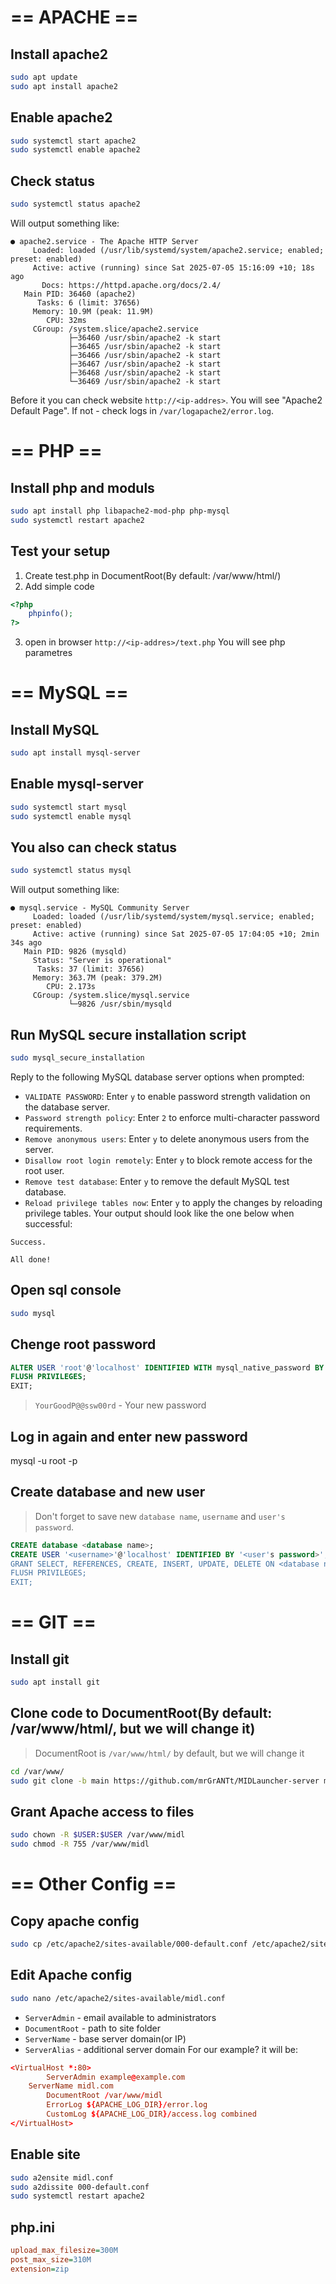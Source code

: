 # ==  APACHE  ==
## Install apache2
```bash
sudo apt update
sudo apt install apache2  
```

## Enable apache2
```bash
sudo systemctl start apache2
sudo systemctl enable apache2
```

## Check status
```bash
sudo systemctl status apache2
```
Will output something like:
```
● apache2.service - The Apache HTTP Server
     Loaded: loaded (/usr/lib/systemd/system/apache2.service; enabled; preset: enabled)
     Active: active (running) since Sat 2025-07-05 15:16:09 +10; 18s ago
       Docs: https://httpd.apache.org/docs/2.4/
   Main PID: 36460 (apache2)
      Tasks: 6 (limit: 37656)
     Memory: 10.9M (peak: 11.9M)
        CPU: 32ms
     CGroup: /system.slice/apache2.service
             ├─36460 /usr/sbin/apache2 -k start
             ├─36465 /usr/sbin/apache2 -k start
             ├─36466 /usr/sbin/apache2 -k start
             ├─36467 /usr/sbin/apache2 -k start
             ├─36468 /usr/sbin/apache2 -k start
             └─36469 /usr/sbin/apache2 -k start
```
Before it you can check website `http://<ip-addres>`. You will see "Apache2 Default Page". If not - check logs in `/var/logapache2/error.log`.


# ==  PHP  ==
## Install php and moduls
```bash
sudo apt install php libapache2-mod-php php-mysql
sudo systemctl restart apache2
```

## Test your setup
1. Create test.php in DocumentRoot(By default: /var/www/html/)
2. Add simple code 
```php
<?php
	phpinfo(); 
?>
```
3. open in browser `http://<ip-addres>/text.php`
You will see php parametres


# ==  MySQL  ==
## Install MySQL
```bash
sudo apt install mysql-server
```

## Enable mysql-server
```bash
sudo systemctl start mysql
sudo systemctl enable mysql
```

## You also can check status
```bash
sudo systemctl status mysql
```
Will output something like:
```
● mysql.service - MySQL Community Server
     Loaded: loaded (/usr/lib/systemd/system/mysql.service; enabled; preset: enabled)
     Active: active (running) since Sat 2025-07-05 17:04:05 +10; 2min 34s ago
   Main PID: 9826 (mysqld)
     Status: "Server is operational"
      Tasks: 37 (limit: 37656)
     Memory: 363.7M (peak: 379.2M)
        CPU: 2.173s
     CGroup: /system.slice/mysql.service
             └─9826 /usr/sbin/mysqld
```

## Run MySQL secure installation script
```bash
sudo mysql_secure_installation
```

Reply to the following MySQL database server options when prompted:
- `VALIDATE PASSWORD`: Enter `y` to enable password strength validation on the database server.
- `Password strength policy`: Enter `2` to enforce multi-character password requirements.
- `Remove anonymous users`: Enter `y` to delete anonymous users from the server.
- `Disallow root login remotely`: Enter `y` to block remote access for the root user.
- `Remove test database`: Enter `y` to remove the default MySQL test database.
- `Reload privilege tables now`: Enter `y` to apply the changes by reloading privilege tables.
Your output should look like the one below when successful:
```
Success.

All done! 
```

## Open sql console
```bash
sudo mysql
```

## Chenge root password
```sql
ALTER USER 'root'@'localhost' IDENTIFIED WITH mysql_native_password BY 'YourGoodP@@ssw00rd';
FLUSH PRIVILEGES;
EXIT;
```
> `YourGoodP@@ssw00rd` - Your new password

## Log in again and enter new password
mysql -u root -p

## Create database and new user
> Don't forget to save new `database name`, `username` and `user's password`. 
```sql
CREATE database <database name>;
CREATE USER '<username>'@'localhost' IDENTIFIED BY '<user's password>';
GRANT SELECT, REFERENCES, CREATE, INSERT, UPDATE, DELETE ON <database name>.* TO '<username>'@'localhost';
FLUSH PRIVILEGES;
EXIT;
```


# ==  GIT  ==
## Install git
```bash
sudo apt install git
```

## Clone code to DocumentRoot(By default: /var/www/html/, but we will change it)
> DocumentRoot is `/var/www/html/` by default, but we will change it
```bash
cd /var/www/
sudo git clone -b main https://github.com/mrGrANTt/MIDLauncher-server midl
```

## Grant Apache access to files
```bash
sudo chown -R $USER:$USER /var/www/midl
sudo chmod -R 755 /var/www/midl
```


# == Other Config ==
## Copy apache config
```bash
sudo cp /etc/apache2/sites-available/000-default.conf /etc/apache2/sites-available/midl.conf
```

## Edit Apache config
```bash
sudo nano /etc/apache2/sites-available/midl.conf
```
- `ServerAdmin` - email available to administrators
- `DocumentRoot` - path to site folder
- `ServerName` - base server domain(or IP)
- `ServerAlias` - additional server domain
For our example? it will be:
```conf
<VirtualHost *:80>
        ServerAdmin example@example.com
	ServerName midl.com
        DocumentRoot /var/www/midl
        ErrorLog ${APACHE_LOG_DIR}/error.log
        CustomLog ${APACHE_LOG_DIR}/access.log combined
</VirtualHost>
```

## Enable site
```bash
sudo a2ensite midl.conf
sudo a2dissite 000-default.conf
sudo systemctl restart apache2
```



























## php.ini
```ini
upload_max_filesize=300M
post_max_size=310M
extension=zip
```
